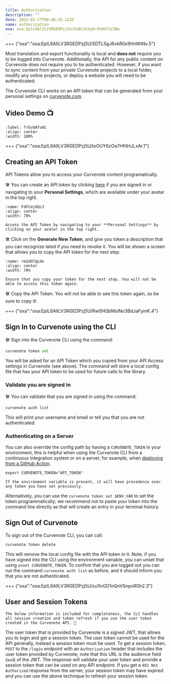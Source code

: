 ```yaml
---
title: Authorization
description: ""
date: 2022-01-17T00:46:35.123Z
name: authorization
oxa: oxa:EplL6AlILV3RGEDPzj5U/RzBCtk3yOrXhAVY2z2Bw
---
```


+++ {"oxa":"oxa:EplL6AlILV3RGEDPzj5U/SDTL5gJ6vkR0x9HnWtNv.5"}

Most translation and export functionality is local and **does not** require you to be logged into Curvenote. Additionally, the API for any public content on Curvenote does not require you to be authenticated. However, if you want to sync content from your *private* Curvenote projects to a local folder, modify any online projects, or deploy a website you will need to be authenticated.

The Curvenote CLI works on an API token that can be generated from your personal settings on [curvenote.com](https://curvenote.com).

## Video Demo 📺

```{iframe} https://www.loom.com/embed/d4ae47586c9447649f934e892663b0ee
:label: frGvUAfvAC
:align: center
:width: 100%
```

+++ {"oxa":"oxa:EplL6AlILV3RGEDPzj5U/txOUY6zOa7HfitHJLxAr.1"}

## Creating an API Token

API Tokens allow you to access your Curvenote content programatically.

🛠️ You can create an API token by clicking [here](https://curvenote.com/profile?settings=true&tab=profile-api) if you are signed in or navigating to your **Personal Settings**, which are available under your avatar in the top right.

```{figure} images/EplL6AlILV3RGEDPzj5U-J2W6tvysedRCez3ZnJHV-v1.png
:name: FdFCmj6QcJ
:align: center
:width: 70%

Access the API Token by navigating to your **Personal Settings** by clicking on your avatar in the top right.
```

🛠️ Click on the **Generate New Token**, and give you token a description that you can recognize lated if you need to revoke it. You will be shown a screen that allows you to copy the API token for the next step.

```{figure} images/EplL6AlILV3RGEDPzj5U-q7XRxunBRCnETNbr4o6A-v1.png
:name: rm1dO7qLHx
:align: center
:width: 70%

Ensure that you copy your token for the next step. You will not be able to access this token again.
```

🛠️ Copy the API Token. You will not be able to see this token again, so be sure to copy it!

+++ {"oxa":"oxa:EplL6AlILV3RGEDPzj5U/Rw0HQbMsINo3BdJaFymK.4"}

## Sign In to Curvenote using the CLI

🛠️ Sign into the Curvenote CLI using the command:

```python
curvenote token set
```

You will be asked for an API Token which you copied from your API Access settings in Curvenote (see above). The command will store a local config file that has your API token to be used for future calls to the library.

### Validate you are signed in

🛠️ You can validate that you are signed in using the command:

```shell
curvenote auth list
```

This will print your username and email or tell you that you are not authenticated.

### Authenticating on a Server

You can also override the config path by having a `CURVENOTE_TOKEN` in your environment, this is helpful when using the Curvenote CLI from a continuous integration system or on a server, for example, when [deploying from a GitHub Action](https://curvenote.com/oxa:Eh6WvY9NT46Ds4lE3OqJ/rVruBYk1hDZL2Ca9a6UQ).

```shell
export CURVENOTE_TOKEN="API_TOKEN"
```

````{important}
If the environment variable is present, it will have precedence over any token you have set previously.

````

Alternatively, you can use the `curvenote token set $ENV_VAR` to set the token programmatically; we recommend not to paste your token into the command line directly as that will create an entry in your terminal history.

## Sign Out of Curvenote

To sign out of the Curvenote CLI, you can call:

```shell
curvenote token delete
```

This will remove the local config file with the API token in it. Note, if you have signed into the CLI using the environment variable, you can unset that using `unset CURVENOTE_TOKEN`. To confirm that you are logged out you can run the command `curvenote auth list` as before, and it should inform you that you are not authenticated.

+++ {"oxa":"oxa:EplL6AlILV3RGEDPzj5U/xu1lnGD1nQnVSnpoR0h2.3"}

## User and Session Tokens

````{important}
The below information is included for completeness, the CLI handles all session creation and token refresh if you use the user token created in the Curvenote API. 🎉

````

The user token that is provided by Curvenote is a signed JWT, that allows you to login and get a session token. The user token cannot be used for the API generally, instead a session token must be used. To get a session token, `POST` to the `/login` endpoint with an `Authorization` header that includes the user token provided by Curvenote; note that this URL is the audience field (`aud`) of the JWT. The response will validate your user token and provide a session token that can be used on any API endpoint. If you get a `401 Not Authorized` response from the server, your session token may have expired and you can use the above technique to refresh your session token.

